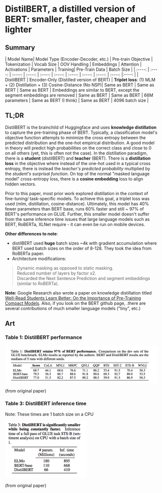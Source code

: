 # DistilBERT, a distilled version of BERT: smaller, faster, cheaper and lighter

## Summary

| Model Name| Model Type (Encoder-Decoder, etc.)   | Pre-train Objective |  Tokenization  | Vocab Size | OOV Handling | Embeddings | Attention | Activations | Parameters | Training| Pre-Train Data | Batch Size |
|   :----: |   :----:   |     :----:   |    :----:   |  :----:   |  :----: |   :----:  |    :----: |    :----:   |    :----:   |:----:   |
| DistilBERT | Encoder-Only (Distilled version of BERT) | **Triplet loss**: (1) MLM + (2) Distillation + (3) Cosine-Distance (No NSP)| Same as BERT | Same as BERT | Same as BERT | Embeddings are similar to BERT, except the segment embeddings are removed | Same as BERT | Same as BERT | 66M parameters | Same as BERT (I think) | Same as BERT | 4096 batch size |

## TL;DR

DistilBERT is the brainchild of Huggingface and uses **knowledge distillation** to capture the pre-training phase of BERT. Typically, a classification model's objective function attempts to minimize the cross entropy between the predicted distribution and the one-hot empirical distribution. A good model in theory will predict high probabilities on the correct class and close to 0 on all others (yet, this is often not the case). In the distillation paradigm, there is a **student** (distilBERT) and **teacher** (BERT). There is a **distillation loss** in the objective where instead of the one-hot used in a typical cross entropy, there is instead the *teacher's predicted probability* multiplied by the *student's surprisal function*. On top of the normal "masked language model" cross-entropy loss, there is a **cosine embedding** loss to align hidden vectors.

Prior to this paper, most prior work explored distillation in the context of fine-tuning/ task-specific models. To achieve this goal, a triplet loss was used (mlm, distillation, cosine-distance). Ultimately, this model has 40% fewer parameters than BERT base, runs 60% faster and still ~ 97% of BERT's performance on GLUE. Further, this smaller model doesn't suffer from the same inference time issues that large language models such as BERT, RoBERTa, XLNet require - it can even be run on mobile devices.

**Other differences to note**: 

- distilBERT used **huge** batch sizes ~4k with gradient accumulation where BERT used batch sizes on the order of 8-128. They took the idea from RoBERTa paper.
- Architecture modifications:
 > Dynamic masking as opposed to static masking.  
 > Reduced number of layers by factor x2.  
 > Discarded the Next Sentence Prediction and segment embeddings (similar to RoBERTa).  

 **Note:** Google Research also wrote a paper on knowledge distillation titled [Well-Read Students Learn Better: On the Importance of Pre-Training Compact Models](https://arxiv.org/pdf/1908.08962.pdf). Also, if you look on the BERT github page, .there are several contributions of much smaller language models ("tiny", etc.)

## Art

### Table 1: DistilBERT performance

![table 1](../assets/distilbert_fig1.png)

(from original paper)

### Table 3: DistilBERT inference time
Note: These times are 1 batch size on a CPU

![table 3](../assets/distilbert_fig3.png)

(from original paper)
